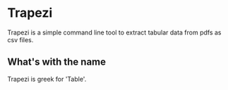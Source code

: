 # Trapezi

Trapezi is a simple command line tool to extract tabular data from pdfs as csv files.

## What's with the name

Trapezi is greek for 'Table'.
